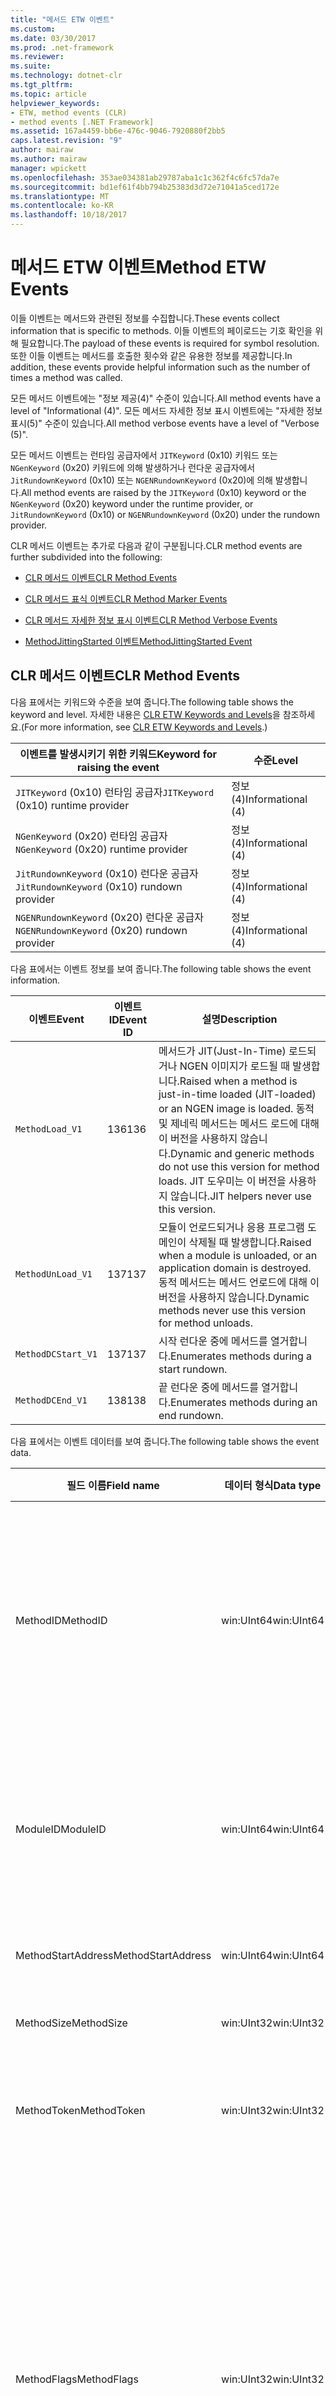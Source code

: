 ```yaml
---
title: "메서드 ETW 이벤트"
ms.custom: 
ms.date: 03/30/2017
ms.prod: .net-framework
ms.reviewer: 
ms.suite: 
ms.technology: dotnet-clr
ms.tgt_pltfrm: 
ms.topic: article
helpviewer_keywords:
- ETW, method events (CLR)
- method events [.NET Framework]
ms.assetid: 167a4459-bb6e-476c-9046-7920880f2bb5
caps.latest.revision: "9"
author: mairaw
ms.author: mairaw
manager: wpickett
ms.openlocfilehash: 353ae034381ab29787aba1c1c362f4c6fc57da7e
ms.sourcegitcommit: bd1ef61f4bb794b25383d3d72e71041a5ced172e
ms.translationtype: MT
ms.contentlocale: ko-KR
ms.lasthandoff: 10/18/2017
---
```

# <a name="method-etw-events"></a><span data-ttu-id="ebcc4-102">메서드 ETW 이벤트</span><span class="sxs-lookup"><span data-stu-id="ebcc4-102">Method ETW Events</span></span>
<a name="top"></a> <span data-ttu-id="ebcc4-103">이들 이벤트는 메서드와 관련된 정보를 수집합니다.</span><span class="sxs-lookup"><span data-stu-id="ebcc4-103">These events collect information that is specific to methods.</span></span> <span data-ttu-id="ebcc4-104">이들 이벤트의 페이로드는 기호 확인을 위해 필요합니다.</span><span class="sxs-lookup"><span data-stu-id="ebcc4-104">The payload of these events is required for symbol resolution.</span></span> <span data-ttu-id="ebcc4-105">또한 이들 이벤트는 메서드를 호출한 횟수와 같은 유용한 정보를 제공합니다.</span><span class="sxs-lookup"><span data-stu-id="ebcc4-105">In addition, these events provide helpful information such as the number of times a method was called.</span></span>  
  
 <span data-ttu-id="ebcc4-106">모든 메서드 이벤트에는 "정보 제공(4)" 수준이 있습니다.</span><span class="sxs-lookup"><span data-stu-id="ebcc4-106">All method events have a level of "Informational (4)".</span></span> <span data-ttu-id="ebcc4-107">모든 메서드 자세한 정보 표시 이벤트에는 "자세한 정보 표시(5)" 수준이 있습니다.</span><span class="sxs-lookup"><span data-stu-id="ebcc4-107">All method verbose events have a level of "Verbose (5)".</span></span>  
  
 <span data-ttu-id="ebcc4-108">모든 메서드 이벤트는 런타임 공급자에서 `JITKeyword` (0x10) 키워드 또는 `NGenKeyword` (0x20) 키워드에 의해 발생하거나 런다운 공급자에서 `JitRundownKeyword` (0x10) 또는 `NGENRundownKeyword` (0x20)에 의해 발생합니다.</span><span class="sxs-lookup"><span data-stu-id="ebcc4-108">All method events are raised by the `JITKeyword` (0x10) keyword or the `NGenKeyword` (0x20) keyword under the runtime provider, or `JitRundownKeyword` (0x10) or `NGENRundownKeyword` (0x20) under the rundown provider.</span></span>  
  
 <span data-ttu-id="ebcc4-109">CLR 메서드 이벤트는 추가로 다음과 같이 구분됩니다.</span><span class="sxs-lookup"><span data-stu-id="ebcc4-109">CLR method events are further subdivided into the following:</span></span>  
  
-   [<span data-ttu-id="ebcc4-110">CLR 메서드 이벤트</span><span class="sxs-lookup"><span data-stu-id="ebcc4-110">CLR Method Events</span></span>](#clr_method_events)  
  
-   [<span data-ttu-id="ebcc4-111">CLR 메서드 표식 이벤트</span><span class="sxs-lookup"><span data-stu-id="ebcc4-111">CLR Method Marker Events</span></span>](#clr_method_marker_events)  
  
-   [<span data-ttu-id="ebcc4-112">CLR 메서드 자세한 정보 표시 이벤트</span><span class="sxs-lookup"><span data-stu-id="ebcc4-112">CLR Method Verbose Events</span></span>](#clr_method_verbose_events)  
  
-   [<span data-ttu-id="ebcc4-113">MethodJittingStarted 이벤트</span><span class="sxs-lookup"><span data-stu-id="ebcc4-113">MethodJittingStarted Event</span></span>](#methodjittingstarted_event)  
  
<a name="clr_method_events"></a>   
## <a name="clr-method-events"></a><span data-ttu-id="ebcc4-114">CLR 메서드 이벤트</span><span class="sxs-lookup"><span data-stu-id="ebcc4-114">CLR Method Events</span></span>  
 <span data-ttu-id="ebcc4-115">다음 표에서는 키워드와 수준을 보여 줍니다.</span><span class="sxs-lookup"><span data-stu-id="ebcc4-115">The following table shows the keyword and level.</span></span> <span data-ttu-id="ebcc4-116">자세한 내용은 [CLR ETW Keywords and Levels](../../../docs/framework/performance/clr-etw-keywords-and-levels.md)을 참조하세요.</span><span class="sxs-lookup"><span data-stu-id="ebcc4-116">(For more information, see [CLR ETW Keywords and Levels](../../../docs/framework/performance/clr-etw-keywords-and-levels.md).)</span></span>  
  
|<span data-ttu-id="ebcc4-117">이벤트를 발생시키기 위한 키워드</span><span class="sxs-lookup"><span data-stu-id="ebcc4-117">Keyword for raising the event</span></span>|<span data-ttu-id="ebcc4-118">수준</span><span class="sxs-lookup"><span data-stu-id="ebcc4-118">Level</span></span>|  
|-----------------------------------|-----------|  
|<span data-ttu-id="ebcc4-119">`JITKeyword` (0x10) 런타임 공급자</span><span class="sxs-lookup"><span data-stu-id="ebcc4-119">`JITKeyword` (0x10) runtime provider</span></span>|<span data-ttu-id="ebcc4-120">정보(4)</span><span class="sxs-lookup"><span data-stu-id="ebcc4-120">Informational (4)</span></span>|  
|<span data-ttu-id="ebcc4-121">`NGenKeyword` (0x20) 런타임 공급자</span><span class="sxs-lookup"><span data-stu-id="ebcc4-121">`NGenKeyword` (0x20) runtime provider</span></span>|<span data-ttu-id="ebcc4-122">정보(4)</span><span class="sxs-lookup"><span data-stu-id="ebcc4-122">Informational (4)</span></span>|  
|<span data-ttu-id="ebcc4-123">`JitRundownKeyword` (0x10) 런다운 공급자</span><span class="sxs-lookup"><span data-stu-id="ebcc4-123">`JitRundownKeyword` (0x10) rundown provider</span></span>|<span data-ttu-id="ebcc4-124">정보(4)</span><span class="sxs-lookup"><span data-stu-id="ebcc4-124">Informational (4)</span></span>|  
|<span data-ttu-id="ebcc4-125">`NGENRundownKeyword` (0x20) 런다운 공급자</span><span class="sxs-lookup"><span data-stu-id="ebcc4-125">`NGENRundownKeyword` (0x20) rundown provider</span></span>|<span data-ttu-id="ebcc4-126">정보(4)</span><span class="sxs-lookup"><span data-stu-id="ebcc4-126">Informational (4)</span></span>|  
  
 <span data-ttu-id="ebcc4-127">다음 표에서는 이벤트 정보를 보여 줍니다.</span><span class="sxs-lookup"><span data-stu-id="ebcc4-127">The following table shows the event information.</span></span>  
  
|<span data-ttu-id="ebcc4-128">이벤트</span><span class="sxs-lookup"><span data-stu-id="ebcc4-128">Event</span></span>|<span data-ttu-id="ebcc4-129">이벤트 ID</span><span class="sxs-lookup"><span data-stu-id="ebcc4-129">Event ID</span></span>|<span data-ttu-id="ebcc4-130">설명</span><span class="sxs-lookup"><span data-stu-id="ebcc4-130">Description</span></span>|  
|-----------|--------------|-----------------|  
|`MethodLoad_V1`|<span data-ttu-id="ebcc4-131">136</span><span class="sxs-lookup"><span data-stu-id="ebcc4-131">136</span></span>|<span data-ttu-id="ebcc4-132">메서드가 JIT(Just-In-Time) 로드되거나 NGEN 이미지가 로드될 때 발생합니다.</span><span class="sxs-lookup"><span data-stu-id="ebcc4-132">Raised when a method is just-in-time loaded (JIT-loaded) or an NGEN image is loaded.</span></span> <span data-ttu-id="ebcc4-133">동적 및 제네릭 메서드는 메서드 로드에 대해 이 버전을 사용하지 않습니다.</span><span class="sxs-lookup"><span data-stu-id="ebcc4-133">Dynamic and generic methods do not use this version for method loads.</span></span> <span data-ttu-id="ebcc4-134">JIT 도우미는 이 버전을 사용하지 않습니다.</span><span class="sxs-lookup"><span data-stu-id="ebcc4-134">JIT helpers never use this version.</span></span>|  
|`MethodUnLoad_V1`|<span data-ttu-id="ebcc4-135">137</span><span class="sxs-lookup"><span data-stu-id="ebcc4-135">137</span></span>|<span data-ttu-id="ebcc4-136">모듈이 언로드되거나 응용 프로그램 도메인이 삭제될 때 발생합니다.</span><span class="sxs-lookup"><span data-stu-id="ebcc4-136">Raised when a module is unloaded, or an application domain is destroyed.</span></span> <span data-ttu-id="ebcc4-137">동적 메서드는 메서드 언로드에 대해 이 버전을 사용하지 않습니다.</span><span class="sxs-lookup"><span data-stu-id="ebcc4-137">Dynamic methods never use this version for method unloads.</span></span>|  
|`MethodDCStart_V1`|<span data-ttu-id="ebcc4-138">137</span><span class="sxs-lookup"><span data-stu-id="ebcc4-138">137</span></span>|<span data-ttu-id="ebcc4-139">시작 런다운 중에 메서드를 열거합니다.</span><span class="sxs-lookup"><span data-stu-id="ebcc4-139">Enumerates methods during a start rundown.</span></span>|  
|`MethodDCEnd_V1`|<span data-ttu-id="ebcc4-140">138</span><span class="sxs-lookup"><span data-stu-id="ebcc4-140">138</span></span>|<span data-ttu-id="ebcc4-141">끝 런다운 중에 메서드를 열거합니다.</span><span class="sxs-lookup"><span data-stu-id="ebcc4-141">Enumerates methods during an end rundown.</span></span>|  
  
 <span data-ttu-id="ebcc4-142">다음 표에서는 이벤트 데이터를 보여 줍니다.</span><span class="sxs-lookup"><span data-stu-id="ebcc4-142">The following table shows the event data.</span></span>  
  
|<span data-ttu-id="ebcc4-143">필드 이름</span><span class="sxs-lookup"><span data-stu-id="ebcc4-143">Field name</span></span>|<span data-ttu-id="ebcc4-144">데이터 형식</span><span class="sxs-lookup"><span data-stu-id="ebcc4-144">Data type</span></span>|<span data-ttu-id="ebcc4-145">설명</span><span class="sxs-lookup"><span data-stu-id="ebcc4-145">Description</span></span>|  
|----------------|---------------|-----------------|  
|<span data-ttu-id="ebcc4-146">MethodID</span><span class="sxs-lookup"><span data-stu-id="ebcc4-146">MethodID</span></span>|<span data-ttu-id="ebcc4-147">win:UInt64</span><span class="sxs-lookup"><span data-stu-id="ebcc4-147">win:UInt64</span></span>|<span data-ttu-id="ebcc4-148">메서드의 고유 식별자입니다.</span><span class="sxs-lookup"><span data-stu-id="ebcc4-148">Unique identifier of a method.</span></span> <span data-ttu-id="ebcc4-149">JIT 도우미 메서드에 대한 이 필드는 메서드의 시작 주소로 설정됩니다.</span><span class="sxs-lookup"><span data-stu-id="ebcc4-149">For JIT helper methods, this is set to the start address of the method.</span></span>|  
|<span data-ttu-id="ebcc4-150">ModuleID</span><span class="sxs-lookup"><span data-stu-id="ebcc4-150">ModuleID</span></span>|<span data-ttu-id="ebcc4-151">win:UInt64</span><span class="sxs-lookup"><span data-stu-id="ebcc4-151">win:UInt64</span></span>|<span data-ttu-id="ebcc4-152">이 메서드가 속한 모듈의 식별자입니다(JIT 도우미의 경우 0).</span><span class="sxs-lookup"><span data-stu-id="ebcc4-152">Identifier of the module to which this method belongs (0 for JIT helpers).</span></span>|  
|<span data-ttu-id="ebcc4-153">MethodStartAddress</span><span class="sxs-lookup"><span data-stu-id="ebcc4-153">MethodStartAddress</span></span>|<span data-ttu-id="ebcc4-154">win:UInt64</span><span class="sxs-lookup"><span data-stu-id="ebcc4-154">win:UInt64</span></span>|<span data-ttu-id="ebcc4-155">메서드의 시작 주소입니다.</span><span class="sxs-lookup"><span data-stu-id="ebcc4-155">Start address of the method.</span></span>|  
|<span data-ttu-id="ebcc4-156">MethodSize</span><span class="sxs-lookup"><span data-stu-id="ebcc4-156">MethodSize</span></span>|<span data-ttu-id="ebcc4-157">win:UInt32</span><span class="sxs-lookup"><span data-stu-id="ebcc4-157">win:UInt32</span></span>|<span data-ttu-id="ebcc4-158">메서드의 크기입니다.</span><span class="sxs-lookup"><span data-stu-id="ebcc4-158">Size of the method.</span></span>|  
|<span data-ttu-id="ebcc4-159">MethodToken</span><span class="sxs-lookup"><span data-stu-id="ebcc4-159">MethodToken</span></span>|<span data-ttu-id="ebcc4-160">win:UInt32</span><span class="sxs-lookup"><span data-stu-id="ebcc4-160">win:UInt32</span></span>|<span data-ttu-id="ebcc4-161">동적 메서드 및 JIT 도우미의 경우 0입니다.</span><span class="sxs-lookup"><span data-stu-id="ebcc4-161">0 for dynamic methods and JIT helpers.</span></span>|  
|<span data-ttu-id="ebcc4-162">MethodFlags</span><span class="sxs-lookup"><span data-stu-id="ebcc4-162">MethodFlags</span></span>|<span data-ttu-id="ebcc4-163">win:UInt32</span><span class="sxs-lookup"><span data-stu-id="ebcc4-163">win:UInt32</span></span>|<span data-ttu-id="ebcc4-164">0x1: 동적 메서드.</span><span class="sxs-lookup"><span data-stu-id="ebcc4-164">0x1: Dynamic method.</span></span><br /><br /> <span data-ttu-id="ebcc4-165">0x2: 제네릭 메서드.</span><span class="sxs-lookup"><span data-stu-id="ebcc4-165">0x2: Generic method.</span></span><br /><br /> <span data-ttu-id="ebcc4-166">0x4: JIT 컴파일된 코드 메서드(이외의 경우 NGEN 네이티브 이미지 코드).</span><span class="sxs-lookup"><span data-stu-id="ebcc4-166">0x4: JIT-compiled code method (otherwise NGEN native image code).</span></span><br /><br /> <span data-ttu-id="ebcc4-167">0x8: 도우미 메서드.</span><span class="sxs-lookup"><span data-stu-id="ebcc4-167">0x8: Helper method.</span></span>|  
|<span data-ttu-id="ebcc4-168">ClrInstanceID</span><span class="sxs-lookup"><span data-stu-id="ebcc4-168">ClrInstanceID</span></span>|<span data-ttu-id="ebcc4-169">win:UInt16</span><span class="sxs-lookup"><span data-stu-id="ebcc4-169">win:UInt16</span></span>|<span data-ttu-id="ebcc4-170">CLR 또는 CoreCLR 인스턴스에 대한 고유 ID입니다.</span><span class="sxs-lookup"><span data-stu-id="ebcc4-170">Unique ID for the instance of CLR or CoreCLR.</span></span>|  
  
 [<span data-ttu-id="ebcc4-171">맨 위로 이동</span><span class="sxs-lookup"><span data-stu-id="ebcc4-171">Back to top</span></span>](#top)  
  
<a name="clr_method_marker_events"></a>   
## <a name="clr-method-marker-events"></a><span data-ttu-id="ebcc4-172">CLR 메서드 표식 이벤트</span><span class="sxs-lookup"><span data-stu-id="ebcc4-172">CLR Method Marker Events</span></span>  
 <span data-ttu-id="ebcc4-173">이들 이벤트는 런다운 공급자에서만 발생하고</span><span class="sxs-lookup"><span data-stu-id="ebcc4-173">These events are raised only under the rundown provider.</span></span> <span data-ttu-id="ebcc4-174">시작 또는 끝 런다운 중에 메서드 열거형의 끝을 나타냅니다.</span><span class="sxs-lookup"><span data-stu-id="ebcc4-174">They signify the end of method enumeration during a start or end rundown.</span></span> <span data-ttu-id="ebcc4-175">즉, 이들 이벤트는 `NGENRundownKeyword`, `JitRundownKeyword`, `LoaderRundownKeyword`또는 `AppDomainResourceManagementRundownKeyword` 키워드가 사용될 때 발생합니다.</span><span class="sxs-lookup"><span data-stu-id="ebcc4-175">(That is, they are raised when the `NGENRundownKeyword`, `JitRundownKeyword`, `LoaderRundownKeyword`, or `AppDomainResourceManagementRundownKeyword` keyword is enabled.)</span></span>  
  
 <span data-ttu-id="ebcc4-176">다음 표에서는 키워드와 수준을 보여 줍니다.</span><span class="sxs-lookup"><span data-stu-id="ebcc4-176">The following table shows the keyword and level.</span></span>  
  
|<span data-ttu-id="ebcc4-177">이벤트를 발생시키기 위한 키워드</span><span class="sxs-lookup"><span data-stu-id="ebcc4-177">Keyword for raising the event</span></span>|<span data-ttu-id="ebcc4-178">수준</span><span class="sxs-lookup"><span data-stu-id="ebcc4-178">Level</span></span>|  
|-----------------------------------|-----------|  
|<span data-ttu-id="ebcc4-179">`AppDomainResourceManagementRundownKeyword` (0x800) 런다운 공급자</span><span class="sxs-lookup"><span data-stu-id="ebcc4-179">`AppDomainResourceManagementRundownKeyword` (0x800) rundown provider</span></span>|<span data-ttu-id="ebcc4-180">정보(4)</span><span class="sxs-lookup"><span data-stu-id="ebcc4-180">Informational (4)</span></span>|  
|<span data-ttu-id="ebcc4-181">`JitRundownKeyword` (0x10) 런다운 공급자</span><span class="sxs-lookup"><span data-stu-id="ebcc4-181">`JitRundownKeyword` (0x10) rundown provider</span></span>|<span data-ttu-id="ebcc4-182">정보(4)</span><span class="sxs-lookup"><span data-stu-id="ebcc4-182">Informational (4)</span></span>|  
|<span data-ttu-id="ebcc4-183">`NGENRundownKeyword` (0x20) 런다운 공급자</span><span class="sxs-lookup"><span data-stu-id="ebcc4-183">`NGENRundownKeyword` (0x20) rundown provider</span></span>|<span data-ttu-id="ebcc4-184">정보(4)</span><span class="sxs-lookup"><span data-stu-id="ebcc4-184">Informational (4)</span></span>|  
  
 <span data-ttu-id="ebcc4-185">다음 표에서는 이벤트 정보를 보여 줍니다.</span><span class="sxs-lookup"><span data-stu-id="ebcc4-185">The following table shows the event information.</span></span>  
  
|<span data-ttu-id="ebcc4-186">이벤트</span><span class="sxs-lookup"><span data-stu-id="ebcc4-186">Event</span></span>|<span data-ttu-id="ebcc4-187">이벤트 ID</span><span class="sxs-lookup"><span data-stu-id="ebcc4-187">Event ID</span></span>|<span data-ttu-id="ebcc4-188">설명</span><span class="sxs-lookup"><span data-stu-id="ebcc4-188">Desciption</span></span>|  
|-----------|--------------|----------------|  
|`DCStartInit_V1`|<span data-ttu-id="ebcc4-189">147</span><span class="sxs-lookup"><span data-stu-id="ebcc4-189">147</span></span>|<span data-ttu-id="ebcc4-190">시작 런다운 중에 열거가 시작하기 전에 전송됩니다.</span><span class="sxs-lookup"><span data-stu-id="ebcc4-190">Sent before the start of the enumeration during a start rundown.</span></span>|  
|`DCStartComplete_V1`|<span data-ttu-id="ebcc4-191">145</span><span class="sxs-lookup"><span data-stu-id="ebcc4-191">145</span></span>|<span data-ttu-id="ebcc4-192">시작 런다운 중에 열거가 끝날 때 전송됩니다.</span><span class="sxs-lookup"><span data-stu-id="ebcc4-192">Sent at the end of the enumeration during a start rundown.</span></span>|  
|`DCEndInit_V1`|<span data-ttu-id="ebcc4-193">148</span><span class="sxs-lookup"><span data-stu-id="ebcc4-193">148</span></span>|<span data-ttu-id="ebcc4-194">끝 런다운 중에 열거가 시작하기 전에 전송됩니다.</span><span class="sxs-lookup"><span data-stu-id="ebcc4-194">Sent before the start of the enumeration during an end rundown.</span></span>|  
|`DCEndComplete_V1`|<span data-ttu-id="ebcc4-195">146</span><span class="sxs-lookup"><span data-stu-id="ebcc4-195">146</span></span>|<span data-ttu-id="ebcc4-196">끝 런다운 중에 열거가 끝날 때 전송됩니다.</span><span class="sxs-lookup"><span data-stu-id="ebcc4-196">Sent at the end of the enumeration during an end rundown.</span></span>|  
  
 <span data-ttu-id="ebcc4-197">다음 표에서는 이벤트 데이터를 보여 줍니다.</span><span class="sxs-lookup"><span data-stu-id="ebcc4-197">The following table shows the event data.</span></span>  
  
|<span data-ttu-id="ebcc4-198">필드 이름</span><span class="sxs-lookup"><span data-stu-id="ebcc4-198">Field name</span></span>|<span data-ttu-id="ebcc4-199">데이터 형식</span><span class="sxs-lookup"><span data-stu-id="ebcc4-199">Data type</span></span>|<span data-ttu-id="ebcc4-200">설명</span><span class="sxs-lookup"><span data-stu-id="ebcc4-200">Description</span></span>|  
|----------------|---------------|-----------------|  
|<span data-ttu-id="ebcc4-201">ClrInstanceID</span><span class="sxs-lookup"><span data-stu-id="ebcc4-201">ClrInstanceID</span></span>|<span data-ttu-id="ebcc4-202">win:UInt16</span><span class="sxs-lookup"><span data-stu-id="ebcc4-202">win:UInt16</span></span>|<span data-ttu-id="ebcc4-203">CLR 또는 CoreCLR 인스턴스에 대한 고유 ID입니다.</span><span class="sxs-lookup"><span data-stu-id="ebcc4-203">Unique ID for the instance of CLR or CoreCLR.</span></span>|  
  
 [<span data-ttu-id="ebcc4-204">맨 위로 이동</span><span class="sxs-lookup"><span data-stu-id="ebcc4-204">Back to top</span></span>](#top)  
  
<a name="clr_method_verbose_events"></a>   
## <a name="clr-method-verbose-events"></a><span data-ttu-id="ebcc4-205">CLR 메서드 자세한 정보 표시 이벤트</span><span class="sxs-lookup"><span data-stu-id="ebcc4-205">CLR Method Verbose Events</span></span>  
 <span data-ttu-id="ebcc4-206">다음 표에서는 키워드와 수준을 보여 줍니다.</span><span class="sxs-lookup"><span data-stu-id="ebcc4-206">The following table shows the keyword and level.</span></span>  
  
|<span data-ttu-id="ebcc4-207">이벤트를 발생시키기 위한 키워드</span><span class="sxs-lookup"><span data-stu-id="ebcc4-207">Keyword for raising the event</span></span>|<span data-ttu-id="ebcc4-208">수준</span><span class="sxs-lookup"><span data-stu-id="ebcc4-208">Level</span></span>|  
|-----------------------------------|-----------|  
|<span data-ttu-id="ebcc4-209">`JITKeyword` (0x10) 런타임 공급자</span><span class="sxs-lookup"><span data-stu-id="ebcc4-209">`JITKeyword` (0x10) runtime provider</span></span>|<span data-ttu-id="ebcc4-210">자세한 정보 표시(5)</span><span class="sxs-lookup"><span data-stu-id="ebcc4-210">Verbose (5)</span></span>|  
|<span data-ttu-id="ebcc4-211">`NGenKeyword` (0x20) 런타임 공급자</span><span class="sxs-lookup"><span data-stu-id="ebcc4-211">`NGenKeyword` (0x20) runtime provider</span></span>|<span data-ttu-id="ebcc4-212">자세한 정보 표시(5)</span><span class="sxs-lookup"><span data-stu-id="ebcc4-212">Verbose (5)</span></span>|  
|<span data-ttu-id="ebcc4-213">`JitRundownKeyword` (0x10) 런다운 공급자</span><span class="sxs-lookup"><span data-stu-id="ebcc4-213">`JitRundownKeyword` (0x10) rundown provider</span></span>|<span data-ttu-id="ebcc4-214">자세한 정보 표시(5)</span><span class="sxs-lookup"><span data-stu-id="ebcc4-214">Verbose (5)</span></span>|  
|<span data-ttu-id="ebcc4-215">`NGENRundownKeyword` (0x20) 런다운 공급자</span><span class="sxs-lookup"><span data-stu-id="ebcc4-215">`NGENRundownKeyword` (0x20) rundown provider</span></span>|<span data-ttu-id="ebcc4-216">자세한 정보 표시(5)</span><span class="sxs-lookup"><span data-stu-id="ebcc4-216">Verbose (5)</span></span>|  
  
 <span data-ttu-id="ebcc4-217">다음 표에서는 이벤트 정보를 보여 줍니다.</span><span class="sxs-lookup"><span data-stu-id="ebcc4-217">The following table shows the event information.</span></span>  
  
|<span data-ttu-id="ebcc4-218">이벤트</span><span class="sxs-lookup"><span data-stu-id="ebcc4-218">Event</span></span>|<span data-ttu-id="ebcc4-219">이벤트 ID</span><span class="sxs-lookup"><span data-stu-id="ebcc4-219">Event ID</span></span>|<span data-ttu-id="ebcc4-220">설명</span><span class="sxs-lookup"><span data-stu-id="ebcc4-220">Description</span></span>|  
|-----------|--------------|-----------------|  
|`MethodLoadVerbose_V1`|<span data-ttu-id="ebcc4-221">143</span><span class="sxs-lookup"><span data-stu-id="ebcc4-221">143</span></span>|<span data-ttu-id="ebcc4-222">메서드가 JIT 로드되거나 NGEN 이미지가 로드될 때 발생합니다.</span><span class="sxs-lookup"><span data-stu-id="ebcc4-222">Raised when a method is JIT-loaded or an NGEN image is loaded.</span></span> <span data-ttu-id="ebcc4-223">동적 및 제네릭 메서드는 항상 메서드 로드에 대해 이 버전을 사용합니다.</span><span class="sxs-lookup"><span data-stu-id="ebcc4-223">Dynamic and generic methods always use this version for method loads.</span></span> <span data-ttu-id="ebcc4-224">JIT 도우미는 항상 이 버전을 사용합니다.</span><span class="sxs-lookup"><span data-stu-id="ebcc4-224">JIT helpers always use this version.</span></span>|  
|`MethodUnLoadVerbose_V1`|<span data-ttu-id="ebcc4-225">144</span><span class="sxs-lookup"><span data-stu-id="ebcc4-225">144</span></span>|<span data-ttu-id="ebcc4-226">동적 메서드가 삭제되거나, 모듈이 언로드되거나, 응용 프로그램 도메인이 삭제될 때 발생합니다.</span><span class="sxs-lookup"><span data-stu-id="ebcc4-226">Raised when a dynamic method is destroyed, a module is unloaded, or an application domain is destroyed.</span></span> <span data-ttu-id="ebcc4-227">동적 메서드는 항상 메서드 언로드에 대해 이 버전을 사용합니다.</span><span class="sxs-lookup"><span data-stu-id="ebcc4-227">Dynamic methods always use this version for method unloads.</span></span>|  
|`MethodDCStartVerbose_V1`|<span data-ttu-id="ebcc4-228">141</span><span class="sxs-lookup"><span data-stu-id="ebcc4-228">141</span></span>|<span data-ttu-id="ebcc4-229">시작 런다운 중에 메서드를 열거합니다.</span><span class="sxs-lookup"><span data-stu-id="ebcc4-229">Enumerates methods during a start rundown.</span></span>|  
|`MethodDCEndVerbose_V1`|<span data-ttu-id="ebcc4-230">142</span><span class="sxs-lookup"><span data-stu-id="ebcc4-230">142</span></span>|<span data-ttu-id="ebcc4-231">끝 런다운 중에 메서드를 열거합니다.</span><span class="sxs-lookup"><span data-stu-id="ebcc4-231">Enumerates methods during an end rundown.</span></span>|  
  
 <span data-ttu-id="ebcc4-232">다음 표에서는 이벤트 데이터를 보여 줍니다.</span><span class="sxs-lookup"><span data-stu-id="ebcc4-232">The following table shows the event data.</span></span>  
  
|<span data-ttu-id="ebcc4-233">필드 이름</span><span class="sxs-lookup"><span data-stu-id="ebcc4-233">Field name</span></span>|<span data-ttu-id="ebcc4-234">데이터 형식</span><span class="sxs-lookup"><span data-stu-id="ebcc4-234">Data type</span></span>|<span data-ttu-id="ebcc4-235">설명</span><span class="sxs-lookup"><span data-stu-id="ebcc4-235">Description</span></span>|  
|----------------|---------------|-----------------|  
|<span data-ttu-id="ebcc4-236">MethodID</span><span class="sxs-lookup"><span data-stu-id="ebcc4-236">MethodID</span></span>|<span data-ttu-id="ebcc4-237">win:UInt64</span><span class="sxs-lookup"><span data-stu-id="ebcc4-237">win:UInt64</span></span>|<span data-ttu-id="ebcc4-238">메서드의 고유 식별자입니다.</span><span class="sxs-lookup"><span data-stu-id="ebcc4-238">Unique identifier of the method.</span></span> <span data-ttu-id="ebcc4-239">JIT 도우미 메서드의 경우 메서드의 시작 주소로 설정합니다.</span><span class="sxs-lookup"><span data-stu-id="ebcc4-239">For JIT helper methods, set to the start address of the method.</span></span>|  
|<span data-ttu-id="ebcc4-240">ModuleID</span><span class="sxs-lookup"><span data-stu-id="ebcc4-240">ModuleID</span></span>|<span data-ttu-id="ebcc4-241">win:UInt64</span><span class="sxs-lookup"><span data-stu-id="ebcc4-241">win:UInt64</span></span>|<span data-ttu-id="ebcc4-242">이 메서드가 속한 모듈의 식별자입니다(JIT 도우미의 경우 0).</span><span class="sxs-lookup"><span data-stu-id="ebcc4-242">Identifier of the module to which this method belongs (0 for JIT helpers).</span></span>|  
|<span data-ttu-id="ebcc4-243">MethodStartAddress</span><span class="sxs-lookup"><span data-stu-id="ebcc4-243">MethodStartAddress</span></span>|<span data-ttu-id="ebcc4-244">win:UInt64</span><span class="sxs-lookup"><span data-stu-id="ebcc4-244">win:UInt64</span></span>|<span data-ttu-id="ebcc4-245">시작 주소입니다.</span><span class="sxs-lookup"><span data-stu-id="ebcc4-245">Start address.</span></span>|  
|<span data-ttu-id="ebcc4-246">MethodSize</span><span class="sxs-lookup"><span data-stu-id="ebcc4-246">MethodSize</span></span>|<span data-ttu-id="ebcc4-247">win:UInt32</span><span class="sxs-lookup"><span data-stu-id="ebcc4-247">win:UInt32</span></span>|<span data-ttu-id="ebcc4-248">메서드 길이입니다.</span><span class="sxs-lookup"><span data-stu-id="ebcc4-248">Method length.</span></span>|  
|<span data-ttu-id="ebcc4-249">MethodToken</span><span class="sxs-lookup"><span data-stu-id="ebcc4-249">MethodToken</span></span>|<span data-ttu-id="ebcc4-250">win:UInt32</span><span class="sxs-lookup"><span data-stu-id="ebcc4-250">win:UInt32</span></span>|<span data-ttu-id="ebcc4-251">동적 메서드 및 JIT 도우미의 경우 0입니다.</span><span class="sxs-lookup"><span data-stu-id="ebcc4-251">0 for dynamic methods and JIT helpers.</span></span>|  
|<span data-ttu-id="ebcc4-252">MethodFlags</span><span class="sxs-lookup"><span data-stu-id="ebcc4-252">MethodFlags</span></span>|<span data-ttu-id="ebcc4-253">win:UInt32</span><span class="sxs-lookup"><span data-stu-id="ebcc4-253">win:UInt32</span></span>|<span data-ttu-id="ebcc4-254">0x1: 동적 메서드.</span><span class="sxs-lookup"><span data-stu-id="ebcc4-254">0x1: Dynamic method.</span></span><br /><br /> <span data-ttu-id="ebcc4-255">0x2: 제네릭 메서드.</span><span class="sxs-lookup"><span data-stu-id="ebcc4-255">0x2: Generic method.</span></span><br /><br /> <span data-ttu-id="ebcc4-256">0x4: JIT 컴파일된 메서드(이외의 경우 NGen.exe에서 생성됨)</span><span class="sxs-lookup"><span data-stu-id="ebcc4-256">0x4: JIT-compiled method (otherwise, generated by NGen.exe)</span></span><br /><br /> <span data-ttu-id="ebcc4-257">0x8: 도우미 메서드.</span><span class="sxs-lookup"><span data-stu-id="ebcc4-257">0x8: Helper method.</span></span>|  
|<span data-ttu-id="ebcc4-258">MethodNameSpace</span><span class="sxs-lookup"><span data-stu-id="ebcc4-258">MethodNameSpace</span></span>|<span data-ttu-id="ebcc4-259">win:UnicodeString</span><span class="sxs-lookup"><span data-stu-id="ebcc4-259">win:UnicodeString</span></span>|<span data-ttu-id="ebcc4-260">메서드와 연결된 전체 네임스페이스 이름입니다.</span><span class="sxs-lookup"><span data-stu-id="ebcc4-260">Full namespace name associated with the method.</span></span>|  
|<span data-ttu-id="ebcc4-261">MethodName</span><span class="sxs-lookup"><span data-stu-id="ebcc4-261">MethodName</span></span>|<span data-ttu-id="ebcc4-262">win:UnicodeString</span><span class="sxs-lookup"><span data-stu-id="ebcc4-262">win:UnicodeString</span></span>|<span data-ttu-id="ebcc4-263">메서드와 연결된 전체 클래스 이름입니다.</span><span class="sxs-lookup"><span data-stu-id="ebcc4-263">Full class name associated with the method.</span></span>|  
|<span data-ttu-id="ebcc4-264">MethodSignature</span><span class="sxs-lookup"><span data-stu-id="ebcc4-264">MethodSignature</span></span>|<span data-ttu-id="ebcc4-265">win:UnicodeString</span><span class="sxs-lookup"><span data-stu-id="ebcc4-265">win:UnicodeString</span></span>|<span data-ttu-id="ebcc4-266">메서드의 서명입니다(쉼표로 구분된 형식 이름 목록).</span><span class="sxs-lookup"><span data-stu-id="ebcc4-266">Signature of the method (comma-separated list of type names).</span></span>|  
|<span data-ttu-id="ebcc4-267">ClrInstanceID</span><span class="sxs-lookup"><span data-stu-id="ebcc4-267">ClrInstanceID</span></span>|<span data-ttu-id="ebcc4-268">win:UInt16</span><span class="sxs-lookup"><span data-stu-id="ebcc4-268">win:UInt16</span></span>|<span data-ttu-id="ebcc4-269">CLR 또는 CoreCLR 인스턴스에 대한 고유 ID입니다.</span><span class="sxs-lookup"><span data-stu-id="ebcc4-269">Unique ID for the instance of CLR or CoreCLR.</span></span>|  
  
 [<span data-ttu-id="ebcc4-270">맨 위로 이동</span><span class="sxs-lookup"><span data-stu-id="ebcc4-270">Back to top</span></span>](#top)  
  
<a name="methodjittingstarted_event"></a>   
## <a name="methodjittingstarted-event"></a><span data-ttu-id="ebcc4-271">MethodJittingStarted 이벤트</span><span class="sxs-lookup"><span data-stu-id="ebcc4-271">MethodJittingStarted Event</span></span>  
 <span data-ttu-id="ebcc4-272">다음 표에서는 키워드와 수준을 보여 줍니다.</span><span class="sxs-lookup"><span data-stu-id="ebcc4-272">The following table shows the keyword and level.</span></span>  
  
|<span data-ttu-id="ebcc4-273">이벤트를 발생시키기 위한 키워드</span><span class="sxs-lookup"><span data-stu-id="ebcc4-273">Keyword for raising the event</span></span>|<span data-ttu-id="ebcc4-274">수준</span><span class="sxs-lookup"><span data-stu-id="ebcc4-274">Level</span></span>|  
|-----------------------------------|-----------|  
|<span data-ttu-id="ebcc4-275">`JITKeyword` (0x10) 런타임 공급자</span><span class="sxs-lookup"><span data-stu-id="ebcc4-275">`JITKeyword` (0x10) runtime provider</span></span>|<span data-ttu-id="ebcc4-276">자세한 정보 표시(5)</span><span class="sxs-lookup"><span data-stu-id="ebcc4-276">Verbose (5)</span></span>|  
|<span data-ttu-id="ebcc4-277">`NGenKeyword` (0x20) 런타임 공급자</span><span class="sxs-lookup"><span data-stu-id="ebcc4-277">`NGenKeyword` (0x20) runtime provider</span></span>|<span data-ttu-id="ebcc4-278">자세한 정보 표시(5)</span><span class="sxs-lookup"><span data-stu-id="ebcc4-278">Verbose (5)</span></span>|  
|<span data-ttu-id="ebcc4-279">`JitRundownKeyword` (0x10) 런다운 공급자</span><span class="sxs-lookup"><span data-stu-id="ebcc4-279">`JitRundownKeyword` (0x10) rundown provider</span></span>|<span data-ttu-id="ebcc4-280">자세한 정보 표시(5)</span><span class="sxs-lookup"><span data-stu-id="ebcc4-280">Verbose (5)</span></span>|  
|<span data-ttu-id="ebcc4-281">`NGENRundownKeyword` (0x20) 런다운 공급자</span><span class="sxs-lookup"><span data-stu-id="ebcc4-281">`NGENRundownKeyword` (0x20) rundown provider</span></span>|<span data-ttu-id="ebcc4-282">자세한 정보 표시(5)</span><span class="sxs-lookup"><span data-stu-id="ebcc4-282">Verbose (5)</span></span>|  
  
 <span data-ttu-id="ebcc4-283">다음 표에서는 이벤트 정보를 보여 줍니다.</span><span class="sxs-lookup"><span data-stu-id="ebcc4-283">The following table shows the event information.</span></span>  
  
|<span data-ttu-id="ebcc4-284">이벤트</span><span class="sxs-lookup"><span data-stu-id="ebcc4-284">Event</span></span>|<span data-ttu-id="ebcc4-285">이벤트 ID</span><span class="sxs-lookup"><span data-stu-id="ebcc4-285">Event ID</span></span>|<span data-ttu-id="ebcc4-286">설명</span><span class="sxs-lookup"><span data-stu-id="ebcc4-286">Description</span></span>|  
|-----------|--------------|-----------------|  
|`MethodJittingStarted`|<span data-ttu-id="ebcc4-287">145</span><span class="sxs-lookup"><span data-stu-id="ebcc4-287">145</span></span>|<span data-ttu-id="ebcc4-288">메서드가 JIT로 컴파일되는 동안 발생합니다.</span><span class="sxs-lookup"><span data-stu-id="ebcc4-288">Raised when a method is being JIT-compiled.</span></span>|  
  
 <span data-ttu-id="ebcc4-289">다음 표에서는 이벤트 데이터를 보여 줍니다.</span><span class="sxs-lookup"><span data-stu-id="ebcc4-289">The following table shows the event data.</span></span>  
  
|<span data-ttu-id="ebcc4-290">필드 이름</span><span class="sxs-lookup"><span data-stu-id="ebcc4-290">Field name</span></span>|<span data-ttu-id="ebcc4-291">데이터 형식</span><span class="sxs-lookup"><span data-stu-id="ebcc4-291">Data type</span></span>|<span data-ttu-id="ebcc4-292">설명</span><span class="sxs-lookup"><span data-stu-id="ebcc4-292">Description</span></span>|  
|----------------|---------------|-----------------|  
|<span data-ttu-id="ebcc4-293">MethodID</span><span class="sxs-lookup"><span data-stu-id="ebcc4-293">MethodID</span></span>|<span data-ttu-id="ebcc4-294">win:UInt64</span><span class="sxs-lookup"><span data-stu-id="ebcc4-294">win:UInt64</span></span>|<span data-ttu-id="ebcc4-295">메서드의 고유 식별자입니다.</span><span class="sxs-lookup"><span data-stu-id="ebcc4-295">Unique identifier of the method.</span></span>|  
|<span data-ttu-id="ebcc4-296">ModuleID</span><span class="sxs-lookup"><span data-stu-id="ebcc4-296">ModuleID</span></span>|<span data-ttu-id="ebcc4-297">win:UInt64</span><span class="sxs-lookup"><span data-stu-id="ebcc4-297">win:UInt64</span></span>|<span data-ttu-id="ebcc4-298">이 메서드가 속한 모듈의 식별자입니다.</span><span class="sxs-lookup"><span data-stu-id="ebcc4-298">Identifier of the module to which this method belongs.</span></span>|  
|<span data-ttu-id="ebcc4-299">MethodToken</span><span class="sxs-lookup"><span data-stu-id="ebcc4-299">MethodToken</span></span>|<span data-ttu-id="ebcc4-300">win:UInt32</span><span class="sxs-lookup"><span data-stu-id="ebcc4-300">win:UInt32</span></span>|<span data-ttu-id="ebcc4-301">동적 메서드 및 JIT 도우미의 경우 0입니다.</span><span class="sxs-lookup"><span data-stu-id="ebcc4-301">0 for dynamic methods and JIT helpers.</span></span>|  
|<span data-ttu-id="ebcc4-302">MethodILSize</span><span class="sxs-lookup"><span data-stu-id="ebcc4-302">MethodILSize</span></span>|<span data-ttu-id="ebcc4-303">win:UInt32</span><span class="sxs-lookup"><span data-stu-id="ebcc4-303">win:UInt32</span></span>|<span data-ttu-id="ebcc4-304">JIT로 컴파일되는 메서드에 대한 MSIL(Microsoft Intermediate Language)의 크기입니다.</span><span class="sxs-lookup"><span data-stu-id="ebcc4-304">The size of the Microsoft intermediate language (MSIL) for the method that is being JIT-compiled.</span></span>|  
|<span data-ttu-id="ebcc4-305">MethodNameSpace</span><span class="sxs-lookup"><span data-stu-id="ebcc4-305">MethodNameSpace</span></span>|<span data-ttu-id="ebcc4-306">win:UnicodeString</span><span class="sxs-lookup"><span data-stu-id="ebcc4-306">win:UnicodeString</span></span>|<span data-ttu-id="ebcc4-307">메서드와 연결된 전체 클래스 이름입니다.</span><span class="sxs-lookup"><span data-stu-id="ebcc4-307">Full class name associated with the method.</span></span>|  
|<span data-ttu-id="ebcc4-308">MethodName</span><span class="sxs-lookup"><span data-stu-id="ebcc4-308">MethodName</span></span>|<span data-ttu-id="ebcc4-309">win:UnicodeString</span><span class="sxs-lookup"><span data-stu-id="ebcc4-309">win:UnicodeString</span></span>|<span data-ttu-id="ebcc4-310">메서드의 이름입니다.</span><span class="sxs-lookup"><span data-stu-id="ebcc4-310">Name of the method.</span></span>|  
|<span data-ttu-id="ebcc4-311">MethodSignature</span><span class="sxs-lookup"><span data-stu-id="ebcc4-311">MethodSignature</span></span>|<span data-ttu-id="ebcc4-312">win:UnicodeString</span><span class="sxs-lookup"><span data-stu-id="ebcc4-312">win:UnicodeString</span></span>|<span data-ttu-id="ebcc4-313">메서드의 서명입니다(쉼표로 구분된 형식 이름 목록).</span><span class="sxs-lookup"><span data-stu-id="ebcc4-313">Signature of the method (comma-separated list of type names).</span></span>|  
|<span data-ttu-id="ebcc4-314">ClrInstanceID</span><span class="sxs-lookup"><span data-stu-id="ebcc4-314">ClrInstanceID</span></span>|<span data-ttu-id="ebcc4-315">win:UInt16</span><span class="sxs-lookup"><span data-stu-id="ebcc4-315">win:UInt16</span></span>|<span data-ttu-id="ebcc4-316">CLR 또는 CoreCLR 인스턴스에 대한 고유 ID입니다.</span><span class="sxs-lookup"><span data-stu-id="ebcc4-316">Unique ID for the instance of CLR or CoreCLR.</span></span>|  
  
## <a name="see-also"></a><span data-ttu-id="ebcc4-317">참고 항목</span><span class="sxs-lookup"><span data-stu-id="ebcc4-317">See Also</span></span>  
 [<span data-ttu-id="ebcc4-318">CLR ETW 이벤트</span><span class="sxs-lookup"><span data-stu-id="ebcc4-318">CLR ETW Events</span></span>](../../../docs/framework/performance/clr-etw-events.md)
